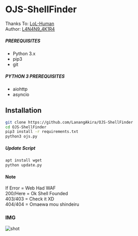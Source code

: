 # OJS-ShellFinder

Thanks To: [LoL-Human](https://github.com/LoL-Human) <br />
Author: [L4N4N9_4K1R4](https://github.com/LanangAkira)
##### PREREQUISITES
* Python 3.x 
* pip3
* git

##### PYTHON 3 PREREQUISITES
* aiohttp
* asyncio

## Installation
```sh
git clone https://github.com/LanangAkira/OJS-ShellFinder
cd OJS-ShellFinder
pip3 install -r requirements.txt
python3 ojs.py
```
##### Update Script
```sh
apt install wget
python update.py
```
#### Note
If Error = Web Had WAF <br />
200/Here = Ok Shell Founded <br />
403/403 = Check it XD <br />
404/404 = Omaewa mou shindeiru <br />

### IMG
![shot](https://imgur.com/gBaloil.png)


